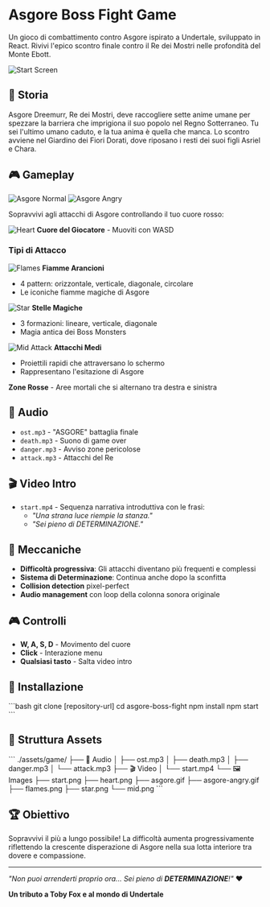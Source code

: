 # Asgore Boss Fight Game

Un gioco di combattimento contro Asgore ispirato a Undertale, sviluppato in React. Rivivi l'epico scontro finale contro il Re dei Mostri nelle profondità del Monte Ebott.

![Start Screen](../assets/game/start.png)

## 📖 Storia

Asgore Dreemurr, Re dei Mostri, deve raccogliere sette anime umane per spezzare la barriera che imprigiona il suo popolo nel Regno Sotterraneo. Tu sei l'ultimo umano caduto, e la tua anima è quella che manca. Lo scontro avviene nel Giardino dei Fiori Dorati, dove riposano i resti dei suoi figli Asriel e Chara.

## 🎮 Gameplay

![Asgore Normal](./assets/game/asgore.gif) ![Asgore Angry](./assets/game/asgore-angry.gif)

Sopravvivi agli attacchi di Asgore controllando il tuo cuore rosso:

![Heart](./assets/game/heart.png) **Cuore del Giocatore** - Muoviti con WASD

### Tipi di Attacco

![Flames](./assets/game/flames.png) **Fiamme Arancioni**
- 4 pattern: orizzontale, verticale, diagonale, circolare
- Le iconiche fiamme magiche di Asgore

![Star](./assets/game/star.png) **Stelle Magiche** 
- 3 formazioni: lineare, verticale, diagonale
- Magia antica dei Boss Monsters

![Mid Attack](./assets/game/mid.png) **Attacchi Medi**
- Proiettili rapidi che attraversano lo schermo
- Rappresentano l'esitazione di Asgore

**Zone Rosse** - Aree mortali che si alternano tra destra e sinistra

## 🎵 Audio

- `ost.mp3` - "ASGORE" battaglia finale
- `death.mp3` - Suono di game over  
- `danger.mp3` - Avviso zone pericolose
- `attack.mp3` - Attacchi del Re

## 🎬 Video Intro

- `start.mp4` - Sequenza narrativa introduttiva con le frasi:
  - *"Una strana luce riempie la stanza."*
  - *"Sei pieno di DETERMINAZIONE."*

## 🎯 Meccaniche

- **Difficoltà progressiva**: Gli attacchi diventano più frequenti e complessi
- **Sistema di Determinazione**: Continua anche dopo la sconfitta
- **Collision detection** pixel-perfect
- **Audio management** con loop della colonna sonora originale

## 🎮 Controlli

- **W, A, S, D** - Movimento del cuore
- **Click** - Interazione menu
- **Qualsiasi tasto** - Salta video intro

## 🚀 Installazione

\`\`\`bash
git clone [repository-url]
cd asgore-boss-fight
npm install
npm start
\`\`\`

## 📁 Struttura Assets

\`\`\`
./assets/game/
├── 🎵 Audio
│   ├── ost.mp3
│   ├── death.mp3
│   ├── danger.mp3
│   └── attack.mp3
├── 🎬 Video
│   └── start.mp4
└── 🖼️ Images
    ├── start.png
    ├── heart.png
    ├── asgore.gif
    ├── asgore-angry.gif
    ├── flames.png
    ├── star.png
    └── mid.png
\`\`\`

## 🏆 Obiettivo

Sopravvivi il più a lungo possibile! La difficoltà aumenta progressivamente riflettendo la crescente disperazione di Asgore nella sua lotta interiore tra dovere e compassione.

---

*"Non puoi arrenderti proprio ora... Sei pieno di **DETERMINAZIONE**!"* ❤️

**Un tributo a Toby Fox e al mondo di Undertale**
